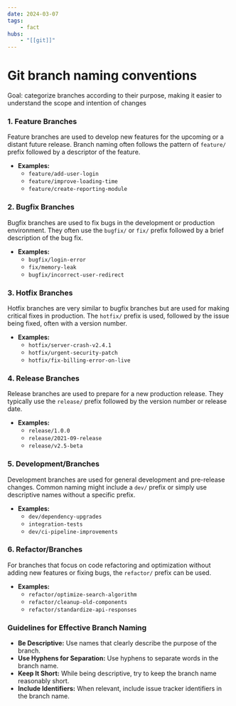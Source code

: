 ```yaml
---
date: 2024-03-07
tags:
    - fact
hubs:
    - "[[git]]"
---
```


# Git branch naming conventions

Goal: categorize branches according to their purpose, making it easier to understand the scope and intention of changes

### 1. Feature Branches
Feature branches are used to develop new features for the upcoming or a distant future release. Branch naming often follows the pattern of `feature/` prefix followed by a descriptor of the feature.

- **Examples:**
  - `feature/add-user-login`
  - `feature/improve-loading-time`
  - `feature/create-reporting-module`

### 2. Bugfix Branches
Bugfix branches are used to fix bugs in the development or production environment. They often use the `bugfix/` or `fix/` prefix followed by a brief description of the bug fix.

- **Examples:**
  - `bugfix/login-error`
  - `fix/memory-leak`
  - `bugfix/incorrect-user-redirect`

### 3. Hotfix Branches
Hotfix branches are very similar to bugfix branches but are used for making critical fixes in production. The `hotfix/` prefix is used, followed by the issue being fixed, often with a version number.

- **Examples:**
  - `hotfix/server-crash-v2.4.1`
  - `hotfix/urgent-security-patch`
  - `hotfix/fix-billing-error-on-live`

### 4. Release Branches
Release branches are used to prepare for a new production release. They typically use the `release/` prefix followed by the version number or release date.

- **Examples:**
  - `release/1.0.0`
  - `release/2021-09-release`
  - `release/v2.5-beta`

### 5. Development/Branches
Development branches are used for general development and pre-release changes. Common naming might include a `dev/` prefix or simply use descriptive names without a specific prefix.

- **Examples:**
  - `dev/dependency-upgrades`
  - `integration-tests`
  - `dev/ci-pipeline-improvements`

### 6. Refactor/Branches
For branches that focus on code refactoring and optimization without adding new features or fixing bugs, the `refactor/` prefix can be used.

- **Examples:**
  - `refactor/optimize-search-algorithm`
  - `refactor/cleanup-old-components`
  - `refactor/standardize-api-responses`

### Guidelines for Effective Branch Naming
- **Be Descriptive:** Use names that clearly describe the purpose of the branch.
- **Use Hyphens for Separation:** Use hyphens to separate words in the branch name.
- **Keep It Short:** While being descriptive, try to keep the branch name reasonably short.
- **Include Identifiers:** When relevant, include issue tracker identifiers in the branch name.


